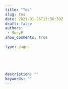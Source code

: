 ```yaml
---
title: "Tes"
slug: tes
date: 2021-01-26T13:36:39Z
draft: false 
authors:
 - MuryP
show_comments: true 
 
type: pages 
 

 
 
 
description: "" 
keywords: "" 
--- 
```


